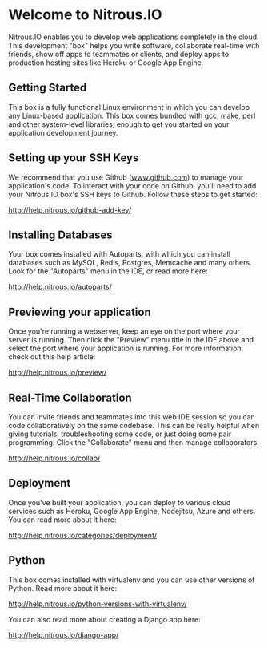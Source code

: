 # Welcome to Nitrous.IO

Nitrous.IO enables you to develop web applications completely in the
cloud. This development "box" helps you write software, collaborate
real-time with friends, show off apps to teammates or clients, and
deploy apps to production hosting sites like Heroku or Google App
Engine.

## Getting Started

This box is a fully functional Linux environment in which you can
develop any Linux-based application. This box comes bundled with gcc,
make, perl and other system-level libraries, enough to get you started
on your application development journey.


## Setting up your SSH Keys

We recommend that you use Github (www.github.com) to manage your
application's code. To interact with your code on Github, you'll need to
add your Nitrous.IO box's SSH keys to Github.  Follow these steps to get
started:

http://help.nitrous.io/github-add-key/

## Installing Databases

Your box comes installed with Autoparts, with which you can install
databases such as MySQL, Redis, Postgres, Memcache and many others.
Look for the "Autoparts" menu in the IDE, or read more here:

http://help.nitrous.io/autoparts/

## Previewing your application

Once you're running a webserver, keep an eye on the port where your
server is running.  Then click the "Preview" menu title in the IDE above
and select the port where your application is running. For more
information, check out this help article:

http://help.nitrous.io/preview/

## Real-Time Collaboration

You can invite friends and teammates into this web IDE session so you
can code collaboratively on the same codebase.  This can be really
helpful when giving tutorials, troubleshooting some code, or just doing
some pair programming.  Click the "Collaborate" menu and then manage
collaborators.

http://help.nitrous.io/collab/

## Deployment

Once you've built your application, you can deploy to various
cloud services such as Heroku, Google App Engine, Nodejitsu, Azure and
others.  You can read more about it here:

http://help.nitrous.io/categories/deployment/

## Python

This box comes installed with virtualenv and you can use other versions
of Python. Read more about it here:

http://help.nitrous.io/python-versions-with-virtualenv/

You can also read more about creating a Django app here:

http://help.nitrous.io/django-app/
